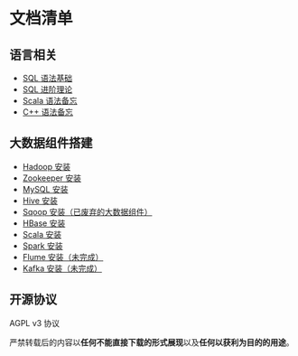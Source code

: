 # 文档清单

## 语言相关

- [SQL 语法基础](/lang/sql/README.md)
- [SQL 进阶理论](/lang/sql_adv/README.md)
- [Scala 语法备忘](/lang/scala/README.md)
- [C++ 语法备忘](https://zh.cppreference.com)

## 大数据组件搭建

- [Hadoop 安装](/docs/hadoop/README.md)
- [Zookeeper 安装](/docs/zookeeper/README.md)
- [MySQL 安装](/docs/mysql/README.md)
- [Hive 安装](/docs/hive/README.md)
- [Sqoop 安装（已废弃的大数据组件）](/docs/sqoop_Deprecated/README.md)
- [HBase 安装](/docs/hbase/README.md)
- [Scala 安装](/docs/scala/README.md)
- [Spark 安装](/docs/spark/README.md)
- [Flume 安装（未完成）](/docs/flume/README.md)
- [Kafka 安装（未完成）](/docs/kafka/README.md)

## 开源协议

AGPL v3 协议

严禁转载后的内容以**任何不能直接下载的形式展现**以及**任何以获利为目的的用途**。
